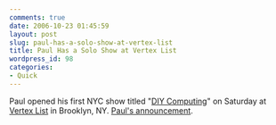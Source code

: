 ```yaml
---
comments: true
date: 2006-10-23 01:45:59
layout: post
slug: paul-has-a-solo-show-at-vertex-list
title: Paul Has a Solo Show at Vertex List
wordpress_id: 98
categories:
- Quick
---
```


Paul opened his first NYC show titled "[DIY Computing](http://www.vertexlist.net/pslocumpress.html)" on Saturday at [Vertex List](http://www.vertexlist.net/) in Brooklyn, NY. [Paul's announcement](http://www.qotile.net/blog/wp/?p=415).
